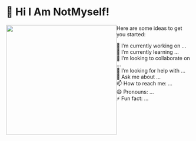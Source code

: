 # 👋 Hi I Am NotMyself!

<div>
  <p>
    <img height="300" style="float:left" src="https://s3-us-west-1.amazonaws.com/iamnotmyself-com/2020/07/notmyself-animal-crossing-avatar-3.svg" />
    Here are some ideas to get you started:<ul style="list-style-type: none">
    <li> 🔭 I’m currently working on ...
    <li> 🌱 I’m currently learning ...
    <li> 👯 I’m looking to collaborate on ...
    <li> 🤔 I’m looking for help with ...
    <li> 💬 Ask me about ...
    <li> 📫 How to reach me: ...
    <li> 😄 Pronouns: ...
    <li> ⚡ Fun fact: ...
    </ul>
  </p>
</div>
